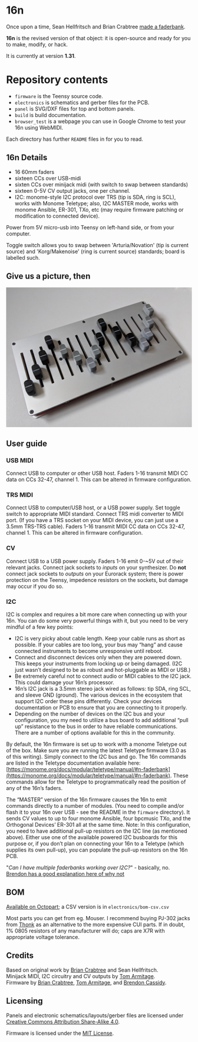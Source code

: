 # 16n

Once upon a time, Sean Hellfritsch and Brian Crabtree [made a faderbank][linespost].

**16n** is the revised version of that object: it is open-source and ready for you to make, modify, or hack.

It is currently at version **1.31**.

# Repository contents

- `firmware` is the Teensy source code.
- `electronics` is schematics and gerber files for the PCB.
- `panel` is SVG/DXF files for top and bottom panels.
- `build` is build documentation.
- `browser_test` is a webpage you can use in Google Chrome to test your 16n
  using WebMIDI.

Each directory has further `README` files in for you to read.

## 16n Details

- 16 60mm faders
- sixteen CCs over USB-midi
- sixten CCs over minijack midi (with switch to swap between standards)
- sixteen 0-5V CV output jacks, one per channel.
- I2C: monome-style I2C protocol over TRS (tip is SDA, ring is SCL), works with Monome Teletype; also, I2C MASTER mode, works with monome Ansible, ER-301, TXo, etc (may require firmware patching or modification to connected device).

Power from 5V micro-usb into Teensy on left-hand side, or from your computer.

Toggle switch allows you to swap between 'Arturia/Novation' (tip is current source) and 'Korg/Makenoise' (ring is current source) standards; board is labelled such.

## Give us a picture, then

![](faderbank.jpg)

## User guide

### USB MIDI

Connect USB to computer or other USB host. Faders 1-16 transmit MIDI CC data on CCs 32-47, channel 1. This can be altered in firmware configuration.

### TRS MIDI

Connect USB to computer/USB host, or a USB power supply. Set toggle switch to appropriate MIDI standard. Connect TRS midi converter to MIDI port. (If you have a TRS socket on your MIDI device, you can just use a 3.5mm TRS-TRS cable). Faders 1-16 transmit MIDI CC data on CCs 32-47, channel 1. This can be altered in firmware configuration.

### CV

Connect USB to a USB power supply. Faders 1-16 emit 0-~5V out of their relevant jacks. Connect jack sockets to _inputs_ on your synthesizer. Do **not** connect jack sockets to _outputs_ on your Eurorack system; there is power protection on the Teensy, impedence resistors on the sockets, but damage may occur if you do so.

### I2C

I2C is complex and requires a bit more care when connecting up with your 16n. You can do some very powerful things with it, but you need to be very mindful of a few key points:

- I2C is very picky about cable length. Keep your cable runs as short as possible. If your cables are too long, your bus may “hang” and cause connected instruments to become unresponsive until reboot.
- Connect and disconnect devices only when they are powered down. This keeps your instruments from locking up or being damaged. (I2C just wasn’t designed to be as robust and hot-pluggable as MIDI or USB.)
- Be extremely careful not to connect audio or MIDI cables to the I2C jack. This could damage your 16n’s processor.
- 16n’s I2C jack is a 3.5mm stereo jack wired as follows: tip SDA, ring SCL, and sleeve GND (ground). The various devices in the ecosystem that support I2C order these pins differently. Check your devices documentation or PCB to ensure that you are connecting to it properly.
- Depending on the number of devices on the I2C bus and your configuration, you my need to utilize a bus board to add additional “pull up” resistance to the bus in order to have reliable communications. There are a number of options available for this in the community.

By default, the 16n firmware is set up to work with a monome Teletype out of the box. Make sure you are running the latest Teletype firmware (3.0 as of this writing). Simply connect to the I2C bus and go. The 16n commands are listed in the Teletype documentation available here: [https://monome.org/docs/modular/teletype/manual/#n-faderbank](https://monome.org/docs/modular/teletype/manual/#n-faderbank). These commands allow for the Teletype to programmatically read the position of any of the 16n’s faders.

The “MASTER” version of the 16n firmware causes the 16n to emit commands directly to a number of modules. (You need to compile and/or flash it to your 16n over USB - see the README in the `firmware` directory). It sends CV values to up to four monome Ansible, four bpcmusic TXo, and the Orthogonal Devices’ ER-301 all at the same time. Note: In this configuration, you need to have additional pull-up resistors on the I2C line (as mentioned above). Either use one of the available powered I2C busboards for this purpose or, if you don’t plan on connecting your 16n to a Teletype (which supplies its own pull-up), you can populate the pull-up resistors on the 16n PCB.

"_Can I have multiple faderbanks working over I2C?_" - basically, no. [Brendon has a good explanation here of why not](https://github.com/16n-faderbank/16n/issues/16#issuecomment-455739461)

## BOM

[Available on Octopart][octobom]; a CSV version is in `electronics/bom-csv.csv`

Most parts you can get from eg. Mouser. I recommend buying PJ-302 jacks from [Thonk](https://thonk.co.uk) as an alternative to the more expensive CUI parts. If in doubt, 1% 0805 resistors of any manufacturer will do; caps are X7R with appropriate voltage tolerance.

## Credits

Based on original work by [Brian Crabtree][tehn] and Sean Hellfritsch.  
Minijack MIDI, I2C circuitry and CV outputs by [Tom Armitage][infovore].  
Firmware by [Brian Crabtree][tehn], [Tom Armitage][infovore], and [Brendon Cassidy][bpcmusic].

## Licensing

Panels and electronic schematics/layouts/gerber files are licensed under
[Creative Commons Attribution Share-Alike 4.0][ccbysa].

Firmware is licensed under the [MIT License][mitlicense].

[linespost]: https://llllllll.co/t/sixteen-n-faderbank/3643
[tehn]: https://github.com/tehn
[bpcmusic]: https://github.com/bpcmusic
[infovore]: https://github.com/infovore
[octobom]: https://octopart.com/bom-tool/unJxkzvR
[ccbysa]: https://creativecommons.org/licenses/by-sa/4.0/
[mitlicense]: https://opensource.org/licenses/MIT
